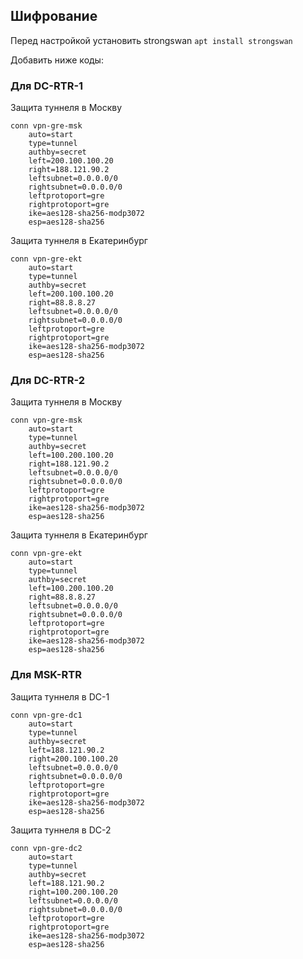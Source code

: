 ## Шифрование

Перед настройкой установить strongswan `apt install strongswan`

Добавить ниже коды:

### Для DC-RTR-1
Защита туннеля в Москву
```
conn vpn-gre-msk
    auto=start
    type=tunnel
    authby=secret
    left=200.100.100.20
    right=188.121.90.2
    leftsubnet=0.0.0.0/0
    rightsubnet=0.0.0.0/0
    leftprotoport=gre
    rightprotoport=gre
    ike=aes128-sha256-modp3072
    esp=aes128-sha256
```

Защита туннеля в Екатеринбург
```
conn vpn-gre-ekt
    auto=start
    type=tunnel
    authby=secret
    left=200.100.100.20
    right=88.8.8.27
    leftsubnet=0.0.0.0/0
    rightsubnet=0.0.0.0/0
    leftprotoport=gre
    rightprotoport=gre
    ike=aes128-sha256-modp3072
    esp=aes128-sha256
```

### Для DC-RTR-2
Защита туннеля в Москву
```
conn vpn-gre-msk
    auto=start
    type=tunnel
    authby=secret
    left=100.200.100.20
    right=188.121.90.2
    leftsubnet=0.0.0.0/0
    rightsubnet=0.0.0.0/0
    leftprotoport=gre
    rightprotoport=gre
    ike=aes128-sha256-modp3072
    esp=aes128-sha256
```

Защита туннеля в Екатеринбург
```
conn vpn-gre-ekt
    auto=start
    type=tunnel
    authby=secret
    left=100.200.100.20
    right=88.8.8.27
    leftsubnet=0.0.0.0/0
    rightsubnet=0.0.0.0/0
    leftprotoport=gre
    rightprotoport=gre
    ike=aes128-sha256-modp3072
    esp=aes128-sha256
```

### Для MSK-RTR
Защита туннеля в DC-1
```
conn vpn-gre-dc1
    auto=start
    type=tunnel
    authby=secret
    left=188.121.90.2
    right=200.100.100.20
    leftsubnet=0.0.0.0/0
    rightsubnet=0.0.0.0/0
    leftprotoport=gre
    rightprotoport=gre
    ike=aes128-sha256-modp3072
    esp=aes128-sha256
```

Защита туннеля в DC-2
```
conn vpn-gre-dc2
    auto=start
    type=tunnel
    authby=secret
    left=188.121.90.2
    right=100.200.100.20
    leftsubnet=0.0.0.0/0
    rightsubnet=0.0.0.0/0
    leftprotoport=gre
    rightprotoport=gre
    ike=aes128-sha256-modp3072
    esp=aes128-sha256
```